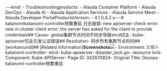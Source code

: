 ---kind:   - Troubleshootingproducts:    - Alauda Container Platform   - Alauda DevOps   - Alauda AI   - Alauda Application Services   - Alauda Service Mesh   - Alauda Developer PortalProductsVersion:   - 4.1.0,4.2.x---<!-- A type of document that involves encountering a fault, diag...it, performing root cause analysis, and providing solutions. --># katanomikatanomi-controller频繁重启 日志报错: new apiserver check error: new in cluster client error: the server has asked for the client to provide credentials## Cause- global集群节点时间不同步导致etcd切主- kube-apiserver切主引发认证错误## Resolution- 同步所有集群节点时间## [workaround]## [Related Information]**Screenshots**![](/download/attachments/342670824/1757311378_99781_a79aea_%25E6%2588%25AA%25E5%259B%25BE_%25E9%2580%2589%25E6%258B%25A9%25E5%258C%25BA%25E5%259F%259F_20250908140146.png?version=1&modificationDate=1757573333000&api=v2)- Environment: 3.18.1- katanomi-controller- etcd- kube-apiserver- disaster_lock.go- resource lock- Component: Kube-APIServer- Page ID: 342670824- Original Title: Devops-katanomi-controller频繁重启